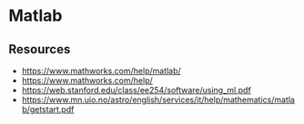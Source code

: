 # Matlab

## Resources

-   https://www.mathworks.com/help/matlab/
-   https://www.mathworks.com/help/
-   https://web.stanford.edu/class/ee254/software/using_ml.pdf
-   https://www.mn.uio.no/astro/english/services/it/help/mathematics/matlab/getstart.pdf
